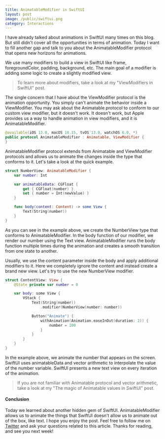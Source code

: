 ```yaml
---
title: AnimatableModifier in SwiftUI
layout: post
image: /public/swiftui.png
category: Interactions
---
```


I have already talked about animations in SwiftUI many times on this blog. But still didn't cover all the opportunities in terms of animation. Today I want to fill another gap and talk to you about the AnimatableModifier protocol that opens new horizons for animations.

We use many modifiers to build a view in SwiftUI like frame, foregroundColor, padding, background, etc. The main goal of a modifier is adding some logic to create a slightly modified view.

> To learn more about modifiers, take a look at my "ViewModifiers in SwiftUI" post.

The single concern that I have about the ViewModifier protocol is the animation opportunity. You simply can't animate the behavior inside a ViewModifier. You may ask about the Animatable protocol to conform to our custom view modifier, but it doesn't work. It doesn't work, but Apple provides us a way to handle animation in view modifiers, and it is AnimatableModifier.

```swift
@available(iOS 13.0, macOS 10.15, tvOS 13.0, watchOS 6.0, *)
public protocol AnimatableModifier : Animatable, ViewModifier {
}
```

AnimatableModifier protocol extends from Animatable and ViewModifier protocols and allows us to animate the changes inside the type that conforms to it. Let's take a look at the quick example.

```swift
struct NumberView: AnimatableModifier {
    var number: Int

    var animatableData: CGFloat {
        get { CGFloat(number) }
        set { number = Int(newValue) }
    }

    func body(content: Content) -> some View {
        Text(String(number))
    }
}
```

As you can see in the example above, we create the NumberView type that conforms to AnimatableModifier. In the body function of our modifier, we render our number using the Text view. AnimatableModifier runs the body function multiple times during the animation and creates a smooth transition from one state to another. 

Usually, we use the content parameter inside the body and apply additional modifiers to it. Here we completely ignore the content and instead create a brand new view. Let's try to use the new NumberView modifier.

```swift
struct ContentView: View {
    @State private var number = 0

    var body: some View {
        VStack {
            Text(String(number))
                .modifier(NumberView(number: number))

            Button("Animate") {
                withAnimation(Animation.easeInOut(duration: 2)) {
                    number = 100
                }
            }
        }
    }
}
```

In the example above, we animate the number that appears on the screen. SwiftUI uses animatableData and vector arithmetic to interpolate the value of the number variable. SwiftUI presents a new text view on every iteration of the animation.

> If you are not familiar with Animatable protocol and vector arithmetic, take a look at my "The magic of Animatable values in SwiftUI" post.

#### Conclusion
Today we learned about another hidden gem of SwiftUI. AnimatableModifier allows us to animate the things that SwiftUI doesn't allow us to animate out of the box, like text. I hope you enjoy the post. Feel free to follow me on [Twitter](https://twitter.com/mecid) and ask your questions related to this article. Thanks for reading, and see you next week!